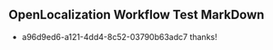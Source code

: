 ## OpenLocalization Workflow Test MarkDown
* a96d9ed6-a121-4dd4-8c52-03790b63adc7 thanks!

<!--HONumber=Aug16_HO1-->


